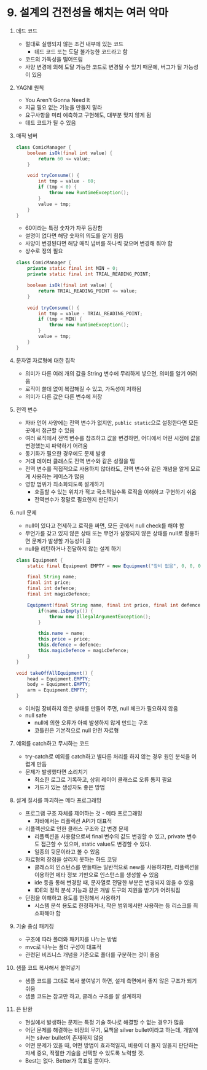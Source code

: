 # 9. 설계의 건전성을 해치는 여러 악마

1. 데드 코드
    - 절대로 실행되지 않는 조건 내부에 있는 코드
      - 데드 코드 또는 도달 불가능한 코드라고 함
    - 코드의 가독성을 떨어뜨림
    - 사양 변경에 의해 도달 가능한 코드로 변경될 수 있기 때문에, 버그가 될 가능성이 있음

2. YAGNI 원칙
    - You Aren't Gonna Need It
    - 지금 필요 없는 기능을 만들지 말라
    - 요구사항을 미리 예측하고 구현해도, 대부분 맞지 않게 됨
    - 데드 코드가 될 수 있음

3. 매직 넘버
    ``` java
    class ComicManager {
        boolean isOk(final int value) {
            return 60 <= value;
        }

        void tryConsume() {
            int tmp = value - 60;
            if (tmp < 0) {
                throw new RuntimeException();
            }
            value = tmp;
        }
    }
    ```
    - 60이라는 특정 숫자가 자꾸 등장함
    - 설명이 없다면 해당 숫자의 의도를 알기 힘듬
    - 사양이 변경된다면 해당 매직 넘버를 하나씩 찾으며 변경해 줘야 함
    - 상수로 정의 필요
    ``` java
    class ComicManager {
        private static final int MIN = 0;
        private static final int TRIAL_READING_POINT;

        boolean isOk(final int value) {
            return TRIAL_READING_POINT <= value;
        }

        void tryConsume() {
            int tmp = value - TRIAL_READING_POINT;
            if (tmp < MIN) {
                throw new RuntimeException();
            }
            value = tmp;
        }
    }
    ```


4. 문자열 자료형에 대한 집착
    - 의미가 다른 여러 개의 값을 String 변수에 무리하게 넣으면, 의미를 알기 어려움
    - 로직이 쓸데 없이 복잡해질 수 있고, 가독성이 저하됨
    - 의미가 다른 값은 다른 변수에 저장

5. 전역 변수
    - 자바 언어 사양에는 전역 변수가 없지만, `public static`으로 설정한다면 모든 곳에서 접근할 수 있음
    - 여러 로직에서 전역 변수를 참조하고 값을 변경하면, 어디에서 어떤 시점에 값을 변경했는지 파악하기 어려움
    - 동기화가 필요한 경우에도 문제 발생
    - 거대 데이터 클래스도 전역 변수와 같은 성질을 띰
    - 전역 변수를 직접적으로 사용하지 않더라도, 전역 변수와 같은 개념을 알게 모르게 사용하는 케이스가 많음
    - 영향 범위가 최소화되도록 설게하기
      - 호출할 수 있는 위치가 적고 국소적일수록 로직을 이해하고 구현하기 쉬움
      - 전역변수가 정말로 필요한지 판단하기

6. null 문제
    - null이 있다고 전제하고 로직을 짜면, 모든 곳에서 null check를 해야 함
    - 무언가를 갖고 있지 않은 상태 또는 무언가 설정되지 않은 상태를 null로 활용하면 문제가 발생할 가능성이 큼
    - null을 리턴하거나 전달하지 않는 설계 하기
    ``` java
    class Equipment {
        static final Equipment EMPTY = new Equipment("장비 없음", 0, 0, 0);

        final String name;
        final int price;
        final int defence;
        final int magicDefence;

        Equipment(final String name, final int price, final int defence, final int magicDefence) {
            if(name.isEmpty()) {
                throw new IllegalArgumentException();
            }

            this.name = name;
            this.price = price;
            this.defence = defence;
            this.magicDefence = magicDefence;
        }
    }

    void takeOffAllEquipment() {
        head = Equipment.EMPTY;
        body = Equipment.EMPTY;
        arm = Equipment.EMPTY;
    }
    ```
    - 이처럼 장비하지 않은 상태를 만들어 주면, null 체크가 필요하지 않음
    - null safe
      - null에 의한 오류가 아예 발생하지 않게 만드는 구조
      - 코틀린은 기본적으로 null 안전 자료형

7. 예외를 catch하고 무시하는 코드
    - try-catch로 예외를 catch하고 별다른 처리를 하지 않는 경우 원인 분석을 어렵게 만듬
    - 문제가 발생했다면 소리치기
      - 최소한 로그로 기록하고, 상위 레이어 클래스로 오류 통지 필요
      - 가드가 있는 생성자도 좋은 방법

8. 설계 질서를 파괴하는 메타 프로그래밍
    - 프로그램 구조 자체를 제어하는 것 - 메타 프로그래밍
       - 자바에서는 리플렉션 API가 대표적
    - 리플렉션으로 인한 클래스 구조와 값 변경 문제
      - 리플렉션을 사용함으로써 final 변수의 값도 변경할 수 있고, private 변수도 접근할 수 있으며, static value도 변경할 수 있다.
      - 일종의 뒷문이라고 볼 수 있음
    - 자료형의 장점을 살리지 못하는 하드 코딩
      - 클래스의 인스턴스를 만들때는 일반적으로 new를 사용하지만, 리플렉션을 이용하면 메타 정보 기반으로 인스턴스를 생성할 수 있음
      - ide 등을 통해 변경할 때, 문자열로 전달한 부분은 변경되지 않을 수 있음
      - IDE의 정적 분석 기능과 같은 개발 도구의 지원을 받기가 어려워짐
    - 단점을 이해하고 용도를 한정해서 사용하기
      - 시스템 분석 용도로 한정하거나, 작은 범위에서만 사용하는 등 리스크를 최소화해야 함

9. 기술 중심 패키징
    - 구조에 따라 폴더와 패키지를 나누는 방법
    - mvc로 나누는 폴더 구성이 대표적
    - 관련된 비즈니스 개념을 기준으로 폴더를 구분하는 것이 좋음

10. 샘플 코드 복사해서 붙여넣기
    - 샘플 코드를 그대로 복사 붙여넣기 하면, 설계 측면에서 좋지 않은 구조가 되기 쉬움
    - 샘플 코드는 참고만 하고, 클래스 구조를 잘 설계하자

11. 은 탄환
    - 현실에서 발생하는 문제는 특정 기술 하나로 해결할 수 없는 경우가 많음
    - 어던 문제를 해결하는 비장의 무기, 묘책을 silver bullet이라고 하는데, 개발에서는 silver bullet이 존재하지 않음
    - 어떤 문제가 있을 때, 어떤 방법이 효과적일지, 비용이 더 들지 않을지 판단하는 자세 중요, 적절한 기술을 선택할 수 있도록 노력할 것.
    - Best는 없다. Better가 목표일 뿐이다.
